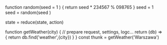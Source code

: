 function random(seed = 1 ) {
    return seed * 234567 % 098765
}
seed = 1
seed = random(seed )

state = reduce(state, action) 

function getWeather(city) {
    // prepare request, settings, logc...
    return (db) => {
        return db.find('weather',{city})
    }
}
const thunk = getWeather('Warszawa')